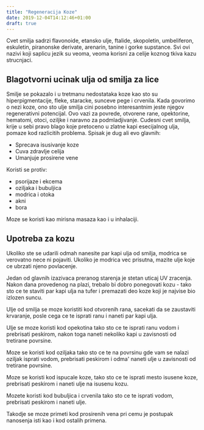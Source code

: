 ```yaml
---
title: "Regeneracija Koze"
date: 2019-12-04T14:12:46+01:00
draft: true
---
```


Cvet smilja sadrzi flavonoide, etansko ulje, ftalide, skopoletin, umbeliferon, eskuletin, piranonske derivate, arenarin, tanine i gorke supstance. Svi ovi nazivi koji saplicu jezik su veoma, veoma korisni za celije koznog tkiva kazu strucnjaci.

## Blagotvorni ucinak ulja od smilja za lice

Smilje se pokazalo i u tretmanu nedostataka koze kao sto su hiperpigmentacije, fleke, staracke, sunceve pege i crvenila.
Kada govorimo o nezi koze, ono sto ulje smilja cini posebno interesantnim jeste njegov regenerativni potencijal. Ovo vazi za povrede, otvorene rane, opektorine, hematomi, otoci, oziljke i naravno za podmladjivanje. Cudesni cvet smilja, krije u sebi pravo blago koje pretoceno u zlatne kapi esecijalnog ulja, pomaze kod razlicitih problema. Spisak je dug ali evo glavnih:

- Sprecava isusivanje koze
- Cuva zdravlje celija
- Umanjuje prosirene vene

Koristi se protiv:
- psorijaze i ekcema
- oziljaka i bubuljica
- modrica i otoka
- akni
- bora

Moze se koristi kao mirisna masaza kao i u inhalaciji.


## Upotreba za kozu

Ukoliko ste se udarili odmah nanesite par kapi ulja od smilja, modrica se verovatno nece ni pojaviti. Ukoliko je modrica vec prisutna, mazite ulje koje ce ubrzati njeno povlacenje.

Jedan od glavnih izazivaca preranog starenja je stetan uticaj UV zracenja. Nakon dana provedenog na plazi, trebalo bi dobro ponegovati kozu - tako sto ce te staviti par kapi ulja na tufer i premazati deo koze koji je najvise bio izlozen suncu.

Ulje od smilja se moze koristiti kod otvorenih rana, sacekati da se zaustaviti krvaranje, posle cega ce te isprati ranu i naneti par kapi ulja.

Ulje se moze koristi kod opekotina tako sto ce te isprati ranu vodom i prebrisati peskirom, nakon toga naneti nekoliko kapi u zavisnosti od tretirane povrsine.

Moze se koristi kod oziljaka tako sto ce te na povrsinu gde vam se nalazi oziljak isprati vodom, prebrisati peskirom i odma' naneti ulje u zavisnosti od tretirane povrsine.

Moze se koristi kod ispucale koze, tako sto ce te isprati mesto isusene koze, prebrisati peskirom i naneti ulje na isusenu kozu.


Mozete koristi kod bubuljica i crvenila tako sto ce te isprati vodom, prebrisati peskirom i naneti ulje.

Takodje se moze primeti kod prosirenih vena pri cemu je postupak nanosenja isti kao i kod ostalih primena.